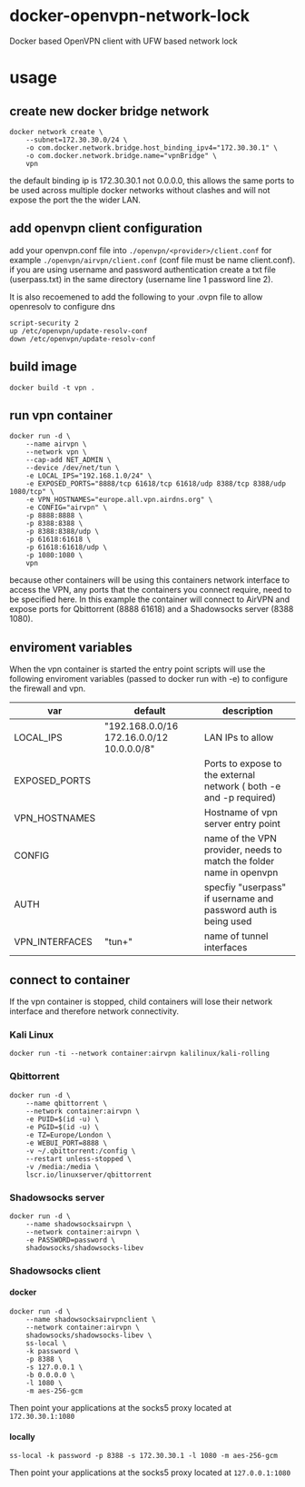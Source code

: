 # docker-openvpn-network-lock
Docker based OpenVPN client with UFW based network lock

# usage
## create new docker bridge network
```
docker network create \
    --subnet=172.30.30.0/24 \
    -o com.docker.network.bridge.host_binding_ipv4="172.30.30.1" \
    -o com.docker.network.bridge.name="vpnBridge" \
    vpn
```
the default binding ip is 172.30.30.1 not 0.0.0.0, this allows the same ports to be used across multiple docker networks without clashes and will not expose the port the the wider LAN.

## add openvpn client configuration
add your openvpn.conf file into `./openvpn/<provider>/client.conf` for example `./openvpn/airvpn/client.conf` (conf file must be name client.conf). if you are using username and password authentication create a txt file (userpass.txt) in the same directory (username line 1 password line 2).

It is also recoemened to add the following to your .ovpn file to allow openresolv to configure dns
```
script-security 2 
up /etc/openvpn/update-resolv-conf 
down /etc/openvpn/update-resolv-conf
```

## build image
```
docker build -t vpn .
```

## run vpn container
```
docker run -d \
    --name airvpn \
    --network vpn \
    --cap-add NET_ADMIN \
    --device /dev/net/tun \
    -e LOCAL_IPS="192.168.1.0/24" \
    -e EXPOSED_PORTS="8888/tcp 61618/tcp 61618/udp 8388/tcp 8388/udp 1080/tcp" \
    -e VPN_HOSTNAMES="europe.all.vpn.airdns.org" \
    -e CONFIG="airvpn" \
    -p 8888:8888 \
    -p 8388:8388 \
    -p 8388:8388/udp \
    -p 61618:61618 \
    -p 61618:61618/udp \
    -p 1080:1080 \
    vpn
```
because other containers will be using this containers network interface to access the VPN, any ports that the containers you connect require, need to be specified here. In this example the container will connect to AirVPN and expose ports for Qbittorrent (8888 61618) and a Shadowsocks server (8388 1080).

## enviroment variables
When the vpn container is started the entry point scripts will use the following enviroment variables (passed to docker run with -e) to configure the firewall and vpn.

| var               | default                                   | description                                                         |
|-------------------|-------------------------------------------|---------------------------------------------------------------------|
| LOCAL_IPS         | "192.168.0.0/16 172.16.0.0/12 10.0.0.0/8" | LAN IPs to allow                                                    |
| EXPOSED_PORTS     |                                           | Ports to expose to the external network ( both -e and -p required)  |
| VPN_HOSTNAMES     |                                           | Hostname of vpn server entry point                                  |
| CONFIG            |                                           | name of the VPN provider, needs to match the folder name in openvpn |
| AUTH              |                                           | specfiy "userpass" if username and password auth is being used      |
| VPN_INTERFACES    | "tun+"                                    | name of tunnel interfaces                                           |


## connect to container
If the vpn container is stopped, child containers will lose their network interface and therefore network connectivity.

### Kali Linux
```
docker run -ti --network container:airvpn kalilinux/kali-rolling
```

### Qbittorrent
```
docker run -d \
    --name qbittorrent \
    --network container:airvpn \
    -e PUID=$(id -u) \
    -e PGID=$(id -u) \
    -e TZ=Europe/London \
    -e WEBUI_PORT=8888 \
    -v ~/.qbittorrent:/config \
    --restart unless-stopped \
    -v /media:/media \
    lscr.io/linuxserver/qbittorrent
```
### Shadowsocks server
```
docker run -d \
    --name shadowsocksairvpn \
    --network container:airvpn \
    -e PASSWORD=password \
    shadowsocks/shadowsocks-libev
```
### Shadowsocks client
#### docker
```
docker run -d \
    --name shadowsocksairvpnclient \
    --network container:airvpn \
    shadowsocks/shadowsocks-libev \
    ss-local \
    -k password \
    -p 8388 \
    -s 127.0.0.1 \
    -b 0.0.0.0 \
    -l 1080 \
    -m aes-256-gcm
```
Then point your applications at the socks5 proxy located at `172.30.30.1:1080`
#### locally
```
ss-local -k password -p 8388 -s 172.30.30.1 -l 1080 -m aes-256-gcm
```
Then point your applications at the socks5 proxy located at `127.0.0.1:1080`
